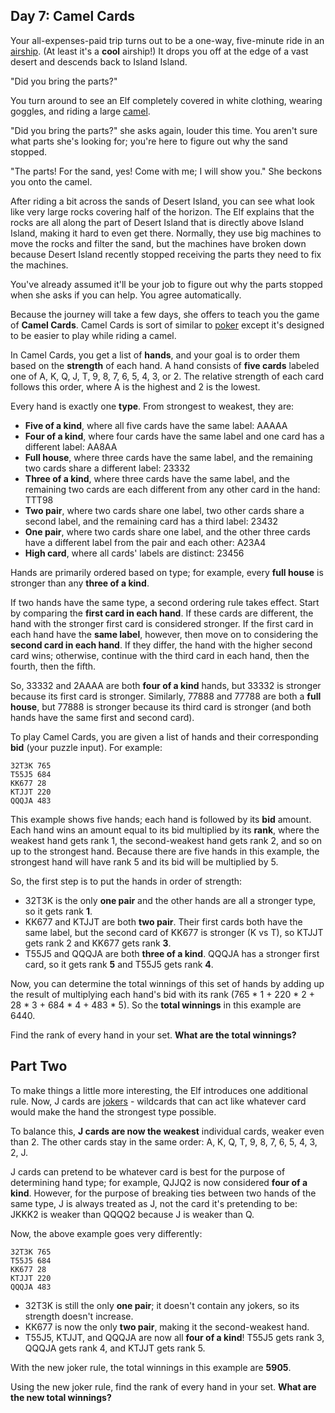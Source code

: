 ## Day 7: Camel Cards
Your all-expenses-paid trip turns out to be a one-way, five-minute ride in an [airship](https://en.wikipedia.org/wiki/Airship). (At least it's a **cool** airship!) It drops you off at the edge of a vast desert and descends back to Island Island.

"Did you bring the parts?"

You turn around to see an Elf completely covered in white clothing, wearing goggles, and riding a large [camel](https://en.wikipedia.org/wiki/Dromedary).

"Did you bring the parts?" she asks again, louder this time. You aren't sure what parts she's looking for; you're here to figure out why the sand stopped.

"The parts! For the sand, yes! Come with me; I will show you." She beckons you onto the camel.

After riding a bit across the sands of Desert Island, you can see what look like very large rocks covering half of the horizon. The Elf explains that the rocks are all along the part of Desert Island that is directly above Island Island, making it hard to even get there. Normally, they use big machines to move the rocks and filter the sand, but the machines have broken down because Desert Island recently stopped receiving the parts they need to fix the machines.

You've already assumed it'll be your job to figure out why the parts stopped when she asks if you can help. You agree automatically.

Because the journey will take a few days, she offers to teach you the game of **Camel Cards**. Camel Cards is sort of similar to [poker](https://en.wikipedia.org/wiki/List_of_poker_hands) except it's designed to be easier to play while riding a camel.

In Camel Cards, you get a list of **hands**, and your goal is to order them based on the **strength** of each hand. A hand consists of **five cards** labeled one of A, K, Q, J, T, 9, 8, 7, 6, 5, 4, 3, or 2. The relative strength of each card follows this order, where A is the highest and 2 is the lowest.

Every hand is exactly one **type**. From strongest to weakest, they are:

- **Five of a kind**, where all five cards have the same label: AAAAA
- **Four of a kind**, where four cards have the same label and one card has a different label: AA8AA
- **Full house**, where three cards have the same label, and the remaining two cards share a different label: 23332
- **Three of a kind**, where three cards have the same label, and the remaining two cards are each different from any other card in the hand: TTT98
- **Two pair**, where two cards share one label, two other cards share a second label, and the remaining card has a third label: 23432
- **One pair**, where two cards share one label, and the other three cards have a different label from the pair and each other: A23A4
- **High card**, where all cards' labels are distinct: 23456

Hands are primarily ordered based on type; for example, every **full house** is stronger than any **three of a kind**.

If two hands have the same type, a second ordering rule takes effect. Start by comparing the **first card in each hand**. If these cards are different, the hand with the stronger first card is considered stronger. If the first card in each hand have the **same label**, however, then move on to considering the **second card in each hand**. If they differ, the hand with the higher second card wins; otherwise, continue with the third card in each hand, then the fourth, then the fifth.

So, 33332 and 2AAAA are both **four of a kind** hands, but 33332 is stronger because its first card is stronger. Similarly, 77888 and 77788 are both a **full house**, but 77888 is stronger because its third card is stronger (and both hands have the same first and second card).

To play Camel Cards, you are given a list of hands and their corresponding **bid** (your puzzle input). For example:

```
32T3K 765
T55J5 684
KK677 28
KTJJT 220
QQQJA 483
```

This example shows five hands; each hand is followed by its **bid** amount. Each hand wins an amount equal to its bid multiplied by its **rank**, where the weakest hand gets rank 1, the second-weakest hand gets rank 2, and so on up to the strongest hand. Because there are five hands in this example, the strongest hand will have rank 5 and its bid will be multiplied by 5.

So, the first step is to put the hands in order of strength:

- 32T3K is the only **one pair** and the other hands are all a stronger type, so it gets rank **1**.
- KK677 and KTJJT are both **two pair**. Their first cards both have the same label, but the second card of KK677 is stronger (K vs T), so KTJJT gets rank 2 and KK677 gets rank **3**.
- T55J5 and QQQJA are both **three of a kind**. QQQJA has a stronger first card, so it gets rank **5** and T55J5 gets rank **4**.

Now, you can determine the total winnings of this set of hands by adding up the result of multiplying each hand's bid with its rank (765 * 1 + 220 * 2 + 28 * 3 + 684 * 4 + 483 * 5). So the **total winnings** in this example are 6440.

Find the rank of every hand in your set. **What are the total winnings?**

## Part Two
To make things a little more interesting, the Elf introduces one additional rule. Now, J cards are [jokers](https://en.wikipedia.org/wiki/Joker_(playing_card)) - wildcards that can act like whatever card would make the hand the strongest type possible.

To balance this, **J cards are now the weakest** individual cards, weaker even than 2. The other cards stay in the same order: A, K, Q, T, 9, 8, 7, 6, 5, 4, 3, 2, J.

J cards can pretend to be whatever card is best for the purpose of determining hand type; for example, QJJQ2 is now considered **four of a kind**. However, for the purpose of breaking ties between two hands of the same type, J is always treated as J, not the card it's pretending to be: JKKK2 is weaker than QQQQ2 because J is weaker than Q.

Now, the above example goes very differently:

```
32T3K 765
T55J5 684
KK677 28
KTJJT 220
QQQJA 483
```

- 32T3K is still the only **one pair**; it doesn't contain any jokers, so its strength doesn't increase.
- KK677 is now the only **two pair**, making it the second-weakest hand.
- T55J5, KTJJT, and QQQJA are now all **four of a kind**! T55J5 gets rank 3, QQQJA gets rank 4, and KTJJT gets rank 5.

With the new joker rule, the total winnings in this example are **5905**.

Using the new joker rule, find the rank of every hand in your set. **What are the new total winnings?**
